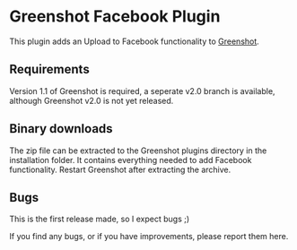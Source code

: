 Greenshot Facebook Plugin
====

This plugin adds an Upload to Facebook functionality to [Greenshot][greenshot].

## Requirements

Version 1.1 of Greenshot is required, a seperate v2.0 branch is available, although Greenshot v2.0 is not yet released.

## Binary downloads

The zip file can be extracted to the Greenshot plugins directory in the installation folder. It contains everything needed to add Facebook functionality. Restart Greenshot after extracting the archive.

## Bugs

This is the first release made, so I expect bugs ;)

If you find any bugs, or if you have improvements, please report them here.

[greenshot]: http://getgreenshot.com
